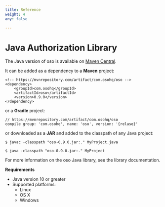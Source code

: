 ```yaml
---
title: Reference
weight: 4
any: false

---
```

# Java Authorization Library

The Java version of oso is available on [Maven Central](https://search.maven.org/artifact/com.osohq/oso).

It can be added as a dependency to a **Maven** project:

```
<!-- https://mvnrepository.com/artifact/com.osohq/oso -->
<dependency>
    <groupId>com.osohq</groupId>
    <artifactId>oso</artifactId>
    <version>0.9.0</version>
</dependency>
```

or a **Gradle** project:

```
// https://mvnrepository.com/artifact/com.osohq/oso
compile group: 'com.osohq', name: 'oso', version: '{relase}'
```

or downloaded as a **JAR** and added to the classpath of any Java project:

```
$ javac -classpath "oso-0.9.0.jar:." MyProject.java

$ java -classpath "oso-0.9.0.jar:." MyProject
```

For more information on the oso Java library, see the
library documentation.

**Requirements**

* Java version 10 or greater
* Supported platforms:
  * Linux
  * OS X
  * Windows

